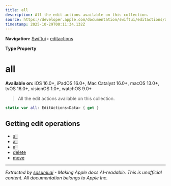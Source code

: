 ```yaml
---
title: all
description: All the edit actions available on this collection.
source: https://developer.apple.com/documentation/swiftui/editactions/all-45m4m
timestamp: 2025-10-29T00:11:34.132Z
---
```


**Navigation:** [Swiftui](/documentation/swiftui) › [editactions](/documentation/swiftui/editactions)

**Type Property**

# all

**Available on:** iOS 16.0+, iPadOS 16.0+, Mac Catalyst 16.0+, macOS 13.0+, tvOS 16.0+, visionOS 1.0+, watchOS 9.0+

> All the edit actions available on this collection.

```swift
static var all: EditActions<Data> { get }
```

## Getting edit operations

- [all](/documentation/swiftui/editactions/all-4dctm)
- [all](/documentation/swiftui/editactions/all-4uyun)
- [all](/documentation/swiftui/editactions/all-6ryvk)
- [delete](/documentation/swiftui/editactions/delete)
- [move](/documentation/swiftui/editactions/move)

---

*Extracted by [sosumi.ai](https://sosumi.ai) - Making Apple docs AI-readable.*
*This is unofficial content. All documentation belongs to Apple Inc.*
